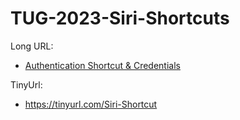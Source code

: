 # TUG-2023-Siri-Shortcuts

Long URL:
- [Authentication Shortcut & Credentials](https://github.com/NSA-Computer-Exchange/TUG-2023-Siri-Shortcuts/blob/main/SiriAuthShortcuts.zip)

TinyUrl: 
- https://tinyurl.com/Siri-Shortcut
